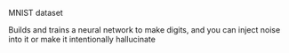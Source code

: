 MNIST dataset

Builds and trains a neural network to make digits, and you can inject noise into it or make it intentionally hallucinate
